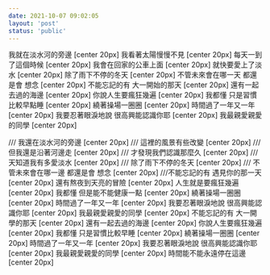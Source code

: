 ```yaml
---
date: 2021-10-07 09:02:05
layout: 'post'
status: 'public'
---
```

<audio src="https://inz.oss-cn-beijing.aliyuncs.com/Audios/Collection/%E4%B8%80%E5%8F%AA%E5%91%B1%E5%99%AA%E7%9A%84%E9%B8%AD%E6%A2%A8-nice%20to%20meet%20u.mp3" autoplay loop></audio>

我就在淡水河的旁邊 [center 20px]
我看著太陽慢慢不見 [center 20px]
每天一到了這個時候 [center 20px]
我會在回家的公車上面 [center 20px]
就快要愛上了淡水 [center 20px]
除了雨下不停的冬天 [center 20px]
不管未來會在哪一天 都還是會 想念 [center 20px]
不能忘記的有 大一開始的那天 [center 20px]
還有一起去過的海邊 [center 20px]
你說人生要瘋狂幾遍 [center 20px]
我都懂 只是習慣比較早點睡 [center 20px]
繞著操場一圈圈 [center 20px]
時間過了一年又一年 [center 20px]
我要忍著眼淚地說 很高興能認識你耶 [center 20px]
我最親愛親愛的同學 [center 20px]

/// 我還在淡水河的旁邊 [center 20px]
/// 這裡的風景有些改變 [center 20px]
/// 但我還是沿著河邊走 [center 20px]
/// 才發現我們認識那麼久 [center 20px]
/// 天知道我有多愛淡水 [center 20px]
/// 除了雨下不停的冬天 [center 20px]
/// 不管未來會在哪一邊 都還是會 想念 [center 20px]
///不能忘記的有 遇見你的那一天 [center 20px]
還有熬夜到天亮的冒險 [center 20px]
人生就是要瘋狂幾遍 [center 20px]
我都懂 但是能不能健康一點 [center 20px]
繞著操場一圈圈 [center 20px]
時間過了一年又一年 [center 20px]
我要忍著眼淚地說 很高興能認識你耶 [center 20px]
我最親愛親愛的同學 [center 20px]
不能忘記的有 大一開學的那天 [center 20px]
還有一起去過的海邊 [center 20px]
你說人生要瘋狂幾遍 [center 20px]
我都懂 只是習慣比較早睡 [center 20px]
繞著操場一圈圈 [center 20px]
時間過了一年又一年 [center 20px]
我要忍著眼淚地說 很高興能認識你耶 [center 20px]
我最親愛親愛的同學 [center 20px]
時間能不能永遠停在這邊 [center 20px]
